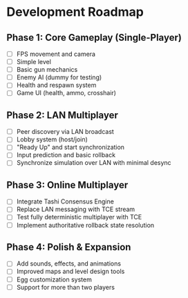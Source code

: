 # Development Roadmap

## Phase 1: Core Gameplay (Single-Player)

- [ ] FPS movement and camera
- [ ] Simple level
- [ ] Basic gun mechanics
- [ ] Enemy AI (dummy for testing)
- [ ] Health and respawn system
- [ ] Game UI (health, ammo, crosshair)

## Phase 2: LAN Multiplayer

- [ ] Peer discovery via LAN broadcast
- [ ] Lobby system (host/join)
- [ ] "Ready Up" and start synchronization
- [ ] Input prediction and basic rollback
- [ ] Synchronize simulation over LAN with minimal desync

## Phase 3: Online Multiplayer

- [ ] Integrate Tashi Consensus Engine
- [ ] Replace LAN messaging with TCE stream
- [ ] Test fully deterministic multiplayer with TCE
- [ ] Implement authoritative rollback state resolution

## Phase 4: Polish & Expansion

- [ ] Add sounds, effects, and animations
- [ ] Improved maps and level design tools
- [ ] Egg customization system
- [ ] Support for more than two players
